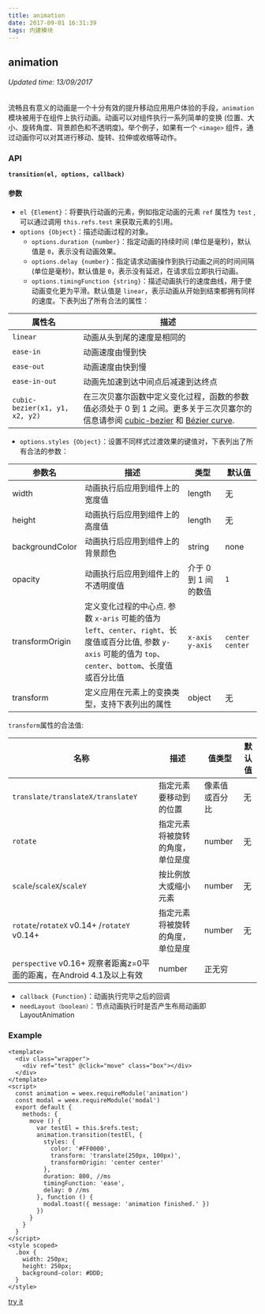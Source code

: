 ```yaml
---
title: animation
date: 2017-09-01 16:31:39
tags: 内建模块
---
```


## animation
###### Updated time: 13/09/2017
流畅且有意义的动画是一个十分有效的提升移动应用用户体验的手段，`animation` 模块被用于在组件上执行动画。动画可以对组件执行一系列简单的变换 (位置、大小、旋转角度、背景颜色和不透明度)。举个例子，如果有一个 `<image>` 组件，通过动画你可以对其进行移动、旋转、拉伸或收缩等动作。

### API
**`transition(el, options, callback)`**
#### 参数
* `el {Element}`：将要执行动画的元素，例如指定动画的元素 `ref` 属性为 `test` , 可以通过调用 `this.refs.test` 来获取元素的引用。
* `options {Object}`：描述动画过程的对象。
  * `options.duration {number}`：指定动画的持续时间 (单位是毫秒)，默认值是 `0`，表示没有动画效果。
  * `options.delay {number}`：指定请求动画操作到执行动画之间的时间间隔 (单位是毫秒)，默认值是 `0`，表示没有延迟，在请求后立即执行动画。
  * `options.timingFunction {string}`：描述动画执行的速度曲线，用于使动画变化更为平滑。默认值是 `linear`，表示动画从开始到结束都拥有同样的速度。下表列出了所有合法的属性：

属性名 | 描述
--- | ---
`linear` | 动画从头到尾的速度是相同的
`ease-in` | 动画速度由慢到快
`ease-out` | 动画速度由快到慢
`ease-in-out` | 动画先加速到达中间点后减速到达终点
`cubic-bezier(x1, y1, x2, y2)` | 在三次贝塞尔函数中定义变化过程，函数的参数值必须处于 0 到 1 之间。更多关于三次贝塞尔的信息请参阅 [cubic-bezier](http://cubic-bezier.com/) 和 [Bézier curve](https://en.wikipedia.org/wiki/B%C3%A9zier_curve).

* `options.styles {Object}`：设置不同样式过渡效果的键值对，下表列出了所有合法的参数：

参数名 | 描述	 | 类型 | 默认值
--- | --- | --- | ---
width | 动画执行后应用到组件上的宽度值 | length | 无
height | 动画执行后应用到组件上的高度值 | length | 无
backgroundColor | 动画执行后应用到组件上的背景颜色 | string | none
opacity | 动画执行后应用到组件上的不透明度值 | 介于 0 到 1 间的数值 | `1`
transformOrigin | 定义变化过程的中心点. 参数 `x-aris` 可能的值为 `left`、`center`、`right`、长度值或百分比值, 参数 `y-axis` 可能的值为 `top`、`center`、`bottom`、长度值或百分比值 | `x-axis y-axis` | `center center`
transform | 定义应用在元素上的变换类型，支持下表列出的属性 | object | 无
`transform`属性的合法值:

名称 | 描述 | 值类型 | 默认值
--- | --- | --- | ---
`translate/translateX/translateY` | 指定元素要移动到的位置 | 像素值或百分比 | 无
`rotate` | 指定元素将被旋转的角度，单位是度 | number | 无
`scale`/`scaleX`/`scaleY` | 按比例放大或缩小元素 | number | 无
`rotate`/`rotateX` v0.14+ /`rotateY` v0.14+ | 指定元素将被旋转的角度，单位是度 | number | 无
`perspective` v0.16+	观察者距离z=0平面的距离，在Android 4.1及以上有效 | number | 正无穷

* `callback {Function}`：动画执行完毕之后的回调
* `needLayout（boolean）`：节点动画执行时是否产生布局动画即LayoutAnimation

### Example
```
<template>
  <div class="wrapper">
    <div ref="test" @click="move" class="box"></div>
  </div>
</template>
<script>
  const animation = weex.requireModule('animation')
  const modal = weex.requireModule('modal')
  export default {
    methods: {
      move () {
        var testEl = this.$refs.test;
        animation.transition(testEl, {
          styles: {
            color: '#FF0000',
            transform: 'translate(250px, 100px)',
            transformOrigin: 'center center'
          },
          duration: 800, //ms
          timingFunction: 'ease',
          delay: 0 //ms
        }, function () {
          modal.toast({ message: 'animation finished.' })
        })
      }
    }
  }
</script>
<style scoped>
  .box {
    width: 250px;
    height: 250px;
    background-color: #DDD;
  }
</style>
```
[try it](http://dotwe.org/vue/2d1b61bef061448c1a5a13eac9624410)